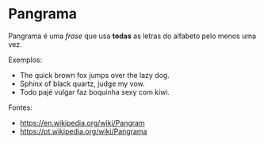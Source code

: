# Pangrama

Pangrama é uma *frase* que usa **todas** as letras do alfabeto pelo menos uma vez.

Exemplos:
- The quick brown fox jumps over the lazy dog.
- Sphinx of black quartz, judge my vow.
- Todo pajé vulgar faz boquinha sexy com kiwi.

Fontes:
- <https://en.wikipedia.org/wiki/Pangram>
- <https://pt.wikipedia.org/wiki/Pangrama>
